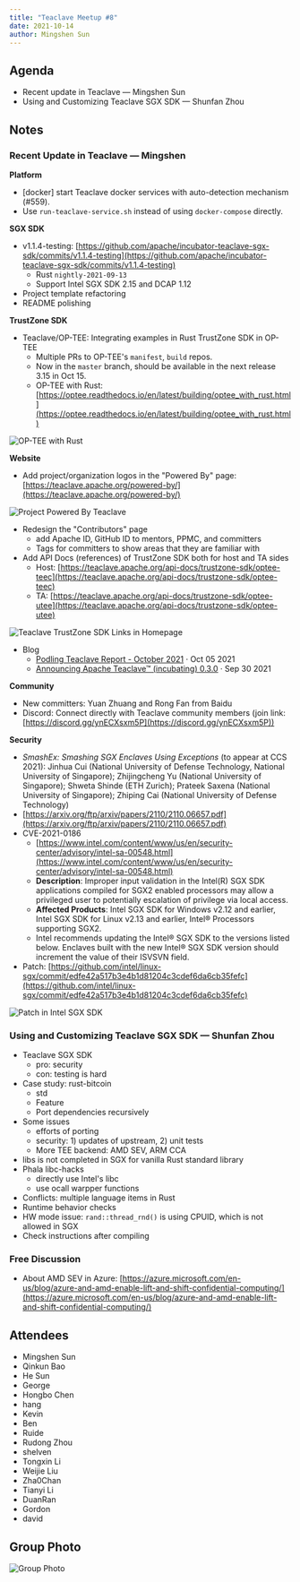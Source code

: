 ```yaml
---
title: "Teaclave Meetup #8"
date: 2021-10-14
author: Mingshen Sun
---
```


## Agenda

- Recent update in Teaclave — Mingshen Sun
- Using and Customizing Teaclave SGX SDK — Shunfan Zhou

## Notes

### Recent Update in Teaclave — Mingshen

**Platform**

- [docker] start Teaclave docker services with auto-detection mechanism (#559).
- Use `run-teaclave-service.sh` instead of using `docker-compose` directly.

**SGX SDK**

- v1.1.4-testing: [https://github.com/apache/incubator-teaclave-sgx-sdk/commits/v1.1.4-testing](https://github.com/apache/incubator-teaclave-sgx-sdk/commits/v1.1.4-testing)
    - Rust `nightly-2021-09-13`
    - Support Intel SGX SDK 2.15 and DCAP 1.12
- Project template refactoring
- README polishing

**TrustZone SDK**

- Teaclave/OP-TEE: Integrating examples in Rust TrustZone SDK in OP-TEE
    - Multiple PRs to OP-TEE's `manifest`, `build` repos.
    - Now in the `master` branch, should be available in the next release 3.15 in Oct 15.
    - OP-TEE with Rust: [https://optee.readthedocs.io/en/latest/building/optee_with_rust.html](https://optee.readthedocs.io/en/latest/building/optee_with_rust.html)

![OP-TEE with Rust](./img/optee-with-rust-doc.png)

**Website**

- Add project/organization logos in the "Powered By" page: [https://teaclave.apache.org/powered-by/](https://teaclave.apache.org/powered-by/)

![Project Powered By Teaclave](./img/project-powered-by-teaclave-logo.png)

- Redesign the "Contributors" page
    - add Apache ID, GitHub ID to mentors, PPMC, and committers
    - Tags for committers to show areas that they are familiar with
- Add API Docs (references) of TrustZone SDK both for host and TA sides
    - Host: [https://teaclave.apache.org/api-docs/trustzone-sdk/optee-teec](https://teaclave.apache.org/api-docs/trustzone-sdk/optee-teec)
    - TA: [https://teaclave.apache.org/api-docs/trustzone-sdk/optee-utee](https://teaclave.apache.org/api-docs/trustzone-sdk/optee-utee)
    
![Teaclave TrustZone SDK Links in Homepage](./img/teaclave-trustzone-sdk-links-in-homepage.png)
    
- Blog
    - [Podling Teaclave Report - October 2021](https://teaclave.apache.org/blog/2021-10-06-podling-teaclave-report-october-2021/) · Oct 05 2021
    - [Announcing Apache Teaclave™ (incubating) 0.3.0](https://teaclave.apache.org/blog/2021-10-01-announcing-teaclave-0-3-0/) · Sep 30 2021

**Community**

- New committers: Yuan Zhuang and Rong Fan from Baidu
- Discord: Connect directly with Teaclave community members (join link: [https://discord.gg/ynECXsxm5P](https://discord.gg/ynECXsxm5P))

**Security**

- *SmashEx: Smashing SGX Enclaves Using Exceptions* (to appear at CCS 2021):
  Jinhua Cui (National University of Defense Technology, National University of
  Singapore); Zhijingcheng Yu (National University of Singapore); Shweta Shinde
  (ETH Zurich); Prateek Saxena (National University of Singapore); Zhiping Cai
  (National University of Defense Technology)
- [https://arxiv.org/ftp/arxiv/papers/2110/2110.06657.pdf](https://arxiv.org/ftp/arxiv/papers/2110/2110.06657.pdf)
- CVE-2021-0186
    - [https://www.intel.com/content/www/us/en/security-center/advisory/intel-sa-00548.html](https://www.intel.com/content/www/us/en/security-center/advisory/intel-sa-00548.html)
    - **Description**: Improper input validation in the Intel(R) SGX SDK
      applications compiled for SGX2 enabled processors may allow a privileged
      user to potentially escalation of privilege via local access.
    - **Affected Products**: Intel SGX SDK for Windows v2.12 and earlier, Intel
      SGX SDK for Linux v2.13 and earlier, Intel® Processors supporting SGX2.
    - Intel recommends updating the Intel® SGX SDK to the versions listed below.
      Enclaves built with the new Intel® SGX SDK version should increment the
      value of their ISVSVN field.
- Patch: [https://github.com/intel/linux-sgx/commit/edfe42a517b3e4b1d81204c3cdef6da6cb35fefc](https://github.com/intel/linux-sgx/commit/edfe42a517b3e4b1d81204c3cdef6da6cb35fefc)

![Patch in Intel SGX SDK](./img/cve-2021-0186-patch.png)

### Using and Customizing Teaclave SGX SDK — Shunfan Zhou

- Teaclave SGX SDK
    - pro: security
    - con: testing is hard
- Case study: rust-bitcoin
    - std
    - Feature
    - Port dependencies recursively
- Some issues
    - efforts of porting
    - security: 1) updates of upstream, 2) unit tests
    - More TEE backend: AMD SEV, ARM CCA
- libs is not completed in SGX for vanilla Rust standard library
- Phala libc-hacks
    - directly use Intel's libc
    - use ocall warpper functions
- Conflicts: multiple language items in Rust
- Runtime behavior checks
- HW mode issue: `rand::thread_rnd()` is using CPUID, which is not allowed in SGX
- Check instructions after compiling

### Free Discussion

- About AMD SEV in Azure: [https://azure.microsoft.com/en-us/blog/azure-and-amd-enable-lift-and-shift-confidential-computing/](https://azure.microsoft.com/en-us/blog/azure-and-amd-enable-lift-and-shift-confidential-computing/)

## Attendees

- Mingshen Sun
- Qinkun Bao
- He Sun
- George
- Hongbo Chen
- hang
- Kevin
- Ben
- Ruide
- Rudong Zhou
- shelven
- Tongxin Li
- Weijie Liu
- Zha0Chan
- Tianyi Li
- DuanRan
- Gordon
- david


## Group Photo

![Group Photo](./img/teaclave-meetup-8-zoom.png)
